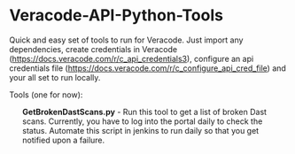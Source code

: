 # Veracode-API-Python-Tools

Quick and easy set of tools to run for Veracode. Just import any dependencies, create credentials in Veracode (https://docs.veracode.com/r/c_api_credentials3), configure an api credentials file (https://docs.veracode.com/r/c_configure_api_cred_file) and your all set to run locally. 

Tools (one for now):
 <ul><b>GetBrokenDastScans.py</b> - Run this tool to get a list of broken Dast scans. Currently, you have to log into the portal daily to check the status. Automate this script in jenkins to run daily so that you get notified upon a failure. </ul>
